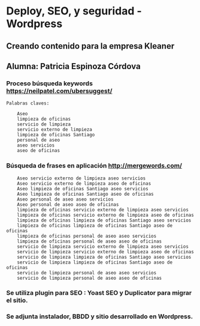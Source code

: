 # Deploy, SEO, y seguridad - Wordpress

## Creando contenido para la empresa Kleaner

## Alumna: Patricia Espinoza Córdova

### Proceso búsqueda keywords https://neilpatel.com/ubersuggest/
   
    Palabras claves:

		Aseo
		limpieza de oficinas
		servicio de limpieza
		servicio externo de limpieza
		limpieza de oficinas Santiago
		personal de aseo
		aseo servicios
		aseo de oficinas


### Búsqueda de frases en aplicación http://mergewords.com/

		Aseo servicio externo de limpieza aseo servicios
		Aseo servicio externo de limpieza aseo de oficinas
		Aseo limpieza de oficinas Santiago aseo servicios
		Aseo limpieza de oficinas Santiago aseo de oficinas
		Aseo personal de aseo aseo servicios
		Aseo personal de aseo aseo de oficinas
		limpieza de oficinas servicio externo de limpieza aseo servicios
		limpieza de oficinas servicio externo de limpieza aseo de oficinas
		limpieza de oficinas limpieza de oficinas Santiago aseo servicios
		limpieza de oficinas limpieza de oficinas Santiago aseo de oficinas
		limpieza de oficinas personal de aseo aseo servicios
		limpieza de oficinas personal de aseo aseo de oficinas
		servicio de limpieza servicio externo de limpieza aseo servicios
		servicio de limpieza servicio externo de limpieza aseo de oficinas
		servicio de limpieza limpieza de oficinas Santiago aseo servicios
		servicio de limpieza limpieza de oficinas Santiago aseo de oficinas
		servicio de limpieza personal de aseo aseo servicios
		servicio de limpieza personal de aseo aseo de oficinas


### Se utiliza plugin para SEO : Yoast SEO y Duplicator para migrar el sitio.

### Se adjunta instalador, BBDD y sitio desarrollado en Wordpress.
